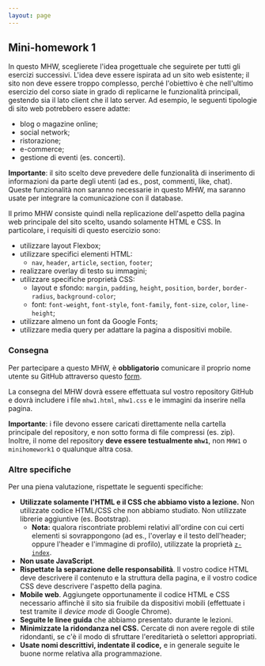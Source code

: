 ```yaml
---
layout: page
---
```


## Mini-homework 1

In questo MHW, sceglierete l'idea progettuale che seguirete per tutti gli esercizi successivi.
L'idea deve essere ispirata ad un sito web esistente; il sito non deve essere troppo complesso, perché l'obiettivo è che nell'ultimo esercizio del corso siate in grado di replicarne
le funzionalità principali, gestendo sia il lato client che il lato server. Ad esempio, le seguenti tipologie di sito web potrebbero essere adatte:
- blog o magazine online;
- social network;
- ristorazione;
- e-commerce;
- gestione di eventi (es. concerti).

**Importante**: il sito scelto deve prevedere delle funzionalità di inserimento di informazioni da parte degli utenti (ad es., post, commenti, like, chat). Queste funzionalità non saranno necessarie in questo MHW, ma saranno usate per integrare la comunicazione con il database.

Il primo MHW consiste quindi nella replicazione dell'aspetto della pagina web principale del sito scelto, usando solamente HTML e CSS.
In particolare, i requisiti di questo esercizio sono:
- utilizzare layout Flexbox;
- utilizzare specifici elementi HTML:
  - `nav`, `header`, `article`, `section`, `footer`;
- realizzare overlay di testo su immagini;
- utilizzare specifiche proprietà CSS:
  - layout e sfondo: `margin`, `padding`, `height`, `position`, `border`, `border-radius`, `background-color`;
  - font: `font-weight`, `font-style`, `font-family`, `font-size`, `color`, `line-height`;
- utilizzare almeno un font da Google Fonts;
- utilizzare media query per adattare la pagina a dispositivi mobile.

### Consegna

Per partecipare a questo MHW, è **obbligatorio** comunicare il proprio nome utente su GitHub attraverso questo [form](https://forms.gle/cX6SjiRgN5QP1xgN8).

La consegna del MHW dovrà essere effettuata sul vostro repository GitHub e dovrà includere i file `mhw1.html`, `mhw1.css` e le immagini da inserire nella pagina.

**Importante**: i file devono essere caricati direttamente nella cartella principale del repository, e non sotto forma di file compressi (es. zip).
Inoltre, il nome del repository **deve essere testualmente `mhw1`**, non `MHW1` o `minihomework1` o qualunque altra cosa.


### Altre specifiche

Per una piena valutazione, rispettate le seguenti specifiche:

- **Utilizzate solamente l'HTML e il CSS che abbiamo visto a lezione.**
  Non utilizzate codice HTML/CSS che non abbiamo studiato.
  Non utilizzate librerie aggiuntive (es. Bootstrap).
  - **Nota:** qualora riscontriate problemi relativi all'ordine con cui certi elementi si sovrappongono
    (ad es., l'overlay e il testo dell'header; oppure l'header e l'immagine di profilo),
    utilizzate la proprietà [`z-index`](https://developer.mozilla.org/en-US/docs/Web/CSS/z-index). 
- **Non usate JavaScript**.
- **Rispettate la separazione delle responsabilità**.
  Il vostro codice HTML deve descrivere il contenuto e la struttura della pagina, e il vostro codice CSS deve descrivere l'aspetto della pagina.
- **Mobile web**. Aggiungete opportunamente il codice HTML e CSS necessario affinchè il sito sia fruibile da dispositivi mobili
  (effettuate i test tramite il _device mode_ di Google Chrome).
- **Seguite le linee guida** che abbiamo presentato durante le lezioni.
- **Minimizzate la ridondanza nel CSS.** Cercate di non avere regole di stile ridondanti, se c'è il modo di sfruttare l'ereditarietà o selettori appropriati.
- **Usate nomi descrittivi, indentate il codice,** e in generale seguite le buone norme relativa alla programmazione.
